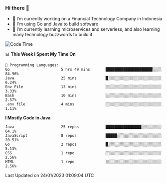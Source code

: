 ### Hi there 👋

<!--
**mazzama/mazzama** is a ✨ _special_ ✨ repository because its `README.md` (this file) appears on your GitHub profile.

Here are some ideas to get you started:

- 🔭 I’m currently working on ...
- 🌱 I’m currently learning ...
- 👯 I’m looking to collaborate on ...
- 🤔 I’m looking for help with ...
- 💬 Ask me about ...
- 📫 How to reach me: ...
- 😄 Pronouns: ...
- ⚡ Fun fact: ...
-->

- 🔭 I’m currently working on a Financial Technology Company in Indonesia
- :gun: I'm using Go and Java to build software
- 🌱 I’m currently learning microservices and serverless, and also learning many technology buzzwords to build it

<!--START_SECTION:waka-->
![Code Time](http://img.shields.io/badge/Code%20Time-2%2C512%20hrs%201%20min-blue)

📊 **This Week I Spent My Time On** 

```text
💬 Programming Languages: 
Go                       5 hrs 49 mins       █████████████████████░░░░   84.96% 
Java                     25 mins             █░░░░░░░░░░░░░░░░░░░░░░░░   6.24% 
Env File                 13 mins             ░░░░░░░░░░░░░░░░░░░░░░░░░   3.33% 
Bash                     10 mins             ░░░░░░░░░░░░░░░░░░░░░░░░░   2.57% 
.env file                4 mins              ░░░░░░░░░░░░░░░░░░░░░░░░░   1.11%

```

**I Mostly Code in Java** 

```text
Java                     25 repos            ████████████████░░░░░░░░░   64.1% 
JavaScript               8 repos             █████░░░░░░░░░░░░░░░░░░░░   20.51% 
Go                       2 repos             █░░░░░░░░░░░░░░░░░░░░░░░░   5.13% 
CSS                      1 repo              ░░░░░░░░░░░░░░░░░░░░░░░░░   2.56% 
HTML                     1 repo              ░░░░░░░░░░░░░░░░░░░░░░░░░   2.56%

```



 Last Updated on 24/01/2023 01:09:04 UTC
<!--END_SECTION:waka-->
